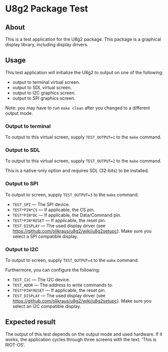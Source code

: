 # U8g2 Package Test

## About
This is a test application for the U8g2 package. This package is a graphical display library, including display drivers.

## Usage
This test application will initialize the U8g2 to output on one of the following:

* output to terminal virtual screen.
* output to SDL virtual screen.
* output to I2C graphics screen.
* output to SPI graphics screen.

Note: you may have to run `make clean` after you changed to a different output mode.

### Output to terminal
To output to this virtual screen, supply `TEST_OUTPUT=1` to the `make` command.

### Output to SDL
To output to this virtual screen, supply `TEST_OUTPUT=2` to the `make` command.

This is a native-only option and requires SDL (32-bits) to be installed.

### Output to SPI
To output to screen, supply `TEST_OUTPUT=3` to the `make` command.

* `TEST_SPI` &mdash; The SPI device.
* `TEST*PIN*CS` &mdash; If applicable, the CS pin.
* `TEST*PIN*DC` &mdash; If applicable, the Data/Command pin.
* `TEST*PIN*RESET` &mdash; If applicable, the reset pin.
* `TEST_DISPLAY` &mdash; The used display driver (see https://github.com/olikraus/u8g2/wiki/u8g2setupc). Make sure you select a SPI compatible display.

### Output to I2C
To output to screen, supply `TEST_OUTPUT=4` to the `make` command.

Furthermore, you can configure the following:

* `TEST_I2C` &mdash; The I2C device.
* `TEST_ADDR` &mdash; The address to write commands to.
* `TEST*PIN*RESET` &mdash; If applicable, the reset pin.
* `TEST_DISPLAY` &mdash; The used display driver (see https://github.com/olikraus/u8g2/wiki/u8g2setupc). Make sure you select an I2C compatible display.

## Expected result
The output of this test depends on the output mode and used hardware. If it works, the application cycles through three screens with the text: 'This is RIOT-OS'.
